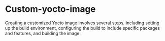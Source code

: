 # Custom-yocto-image
Creating a customized Yocto image involves several steps, including setting up the build environment, configuring the build to include specific packages and features, and building the image.
